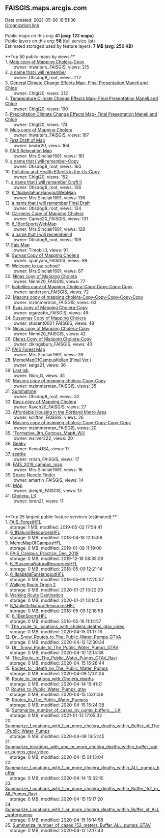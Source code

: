 <h2>FAISGIS.maps.arcgis.com</h2> Data created: 2021-05-06 16:51:36 <br /><a target='new' href='https://FAISGIS.maps.arcgis.com'>Organization link</a><br /><br />Public maps on this org: <b>41 (avg: 122 maps)</b><br />Public layers on this org: <b>58 </b>(<a target='new' href='https://services.arcgis.com/eI6NQc7WUj4evfgi/ArcGIS/rest/services'>full service list</a>)<br />Estimated storaged used by feature layers: <b>7 MB (avg: 250 KB)</b><br /><br />**Top 50 public maps by views:**<br />  1. <a target='new' href='https://www.arcgis.com/home/item.html?id=039a5616220b4a5099dcb49b0d03666f'>Meis copy of Mapping Cholera-Copy</a> <br />  &nbsp;&nbsp;&nbsp;&nbsp; &nbsp;&nbsp;owner: mwalters_FAISGIS, views: 215<br />  2. <a target='new' href='https://www.arcgis.com/home/item.html?id=3336a6431b6c434c81f2a942fddaa37e'>a name that i will remember</a> <br />  &nbsp;&nbsp;&nbsp;&nbsp; &nbsp;&nbsp;owner: Otisdog8_root, views: 212<br />  3. <a target='new' href='https://www.arcgis.com/home/item.html?id=cc48d57c2f8747368ddb6e3e4b3ce3f3'>General Climate Change Effects Map- Final Presentation Maneli and Chloe</a> <br />  &nbsp;&nbsp;&nbsp;&nbsp; &nbsp;&nbsp;owner: Chlgi20, views: 212<br />  4. <a target='new' href='https://www.arcgis.com/home/item.html?id=2b5a61ae80074f6d92260f8299e11924'>Temperature Climate Change Effects Map- Final Presentation Maneli and Chloe</a> <br />  &nbsp;&nbsp;&nbsp;&nbsp; &nbsp;&nbsp;owner: Chlgi20, views: 190<br />  5. <a target='new' href='https://www.arcgis.com/home/item.html?id=39c774e18d104a67a4677f2098370f61'>Precipitation Climate Change Effects Map- Final Presentation Maneli and Chloe</a> <br />  &nbsp;&nbsp;&nbsp;&nbsp; &nbsp;&nbsp;owner: Chlgi20, views: 174<br />  6. <a target='new' href='https://www.arcgis.com/home/item.html?id=4c5859be501245e19c138d84b566a387'>Meis copy of Mapping Cholera</a> <br />  &nbsp;&nbsp;&nbsp;&nbsp; &nbsp;&nbsp;owner: mwalters_FAISGIS, views: 167<br />  7. <a target='new' href='https://www.arcgis.com/home/item.html?id=7ef32393ce6448a7b85c6f638eb24476'>First Draft of Map</a> <br />  &nbsp;&nbsp;&nbsp;&nbsp; &nbsp;&nbsp;owner: beabr20, views: 164<br />  8. <a target='new' href='https://www.arcgis.com/home/item.html?id=d66a6a881f7a4ca58f5034c108c4d25b'>FAIS Relocation Map</a> <br />  &nbsp;&nbsp;&nbsp;&nbsp; &nbsp;&nbsp;owner: Mrs.Sinclair1691, views: 161<br />  9. <a target='new' href='https://www.arcgis.com/home/item.html?id=f8d219ecbde64bd88bb63cfa019e5c4c'>a name that i will remember-Copy</a> <br />  &nbsp;&nbsp;&nbsp;&nbsp; &nbsp;&nbsp;owner: Otisdog8_root, views: 160<br />  10. <a target='new' href='https://www.arcgis.com/home/item.html?id=247168e9baa34f35a45b5282a9d80ce8'>Pollution and Health Effects in the Us-Copy</a> <br />  &nbsp;&nbsp;&nbsp;&nbsp; &nbsp;&nbsp;owner: Chlgi20, views: 152<br />  11. <a target='new' href='https://www.arcgis.com/home/item.html?id=285ebc82c0a2450295b9cc33f0a0569c'>a name that i will remember Draft II</a> <br />  &nbsp;&nbsp;&nbsp;&nbsp; &nbsp;&nbsp;owner: Otisdog8_root, views: 136<br />  12. <a target='new' href='https://www.arcgis.com/home/item.html?id=79800cc418154165bbf119b340c57f01'>6_1IsabellaFunHangoutWebMap</a> <br />  &nbsp;&nbsp;&nbsp;&nbsp; &nbsp;&nbsp;owner: Mrs.Sinclair1691, views: 136<br />  13. <a target='new' href='https://www.arcgis.com/home/item.html?id=7e8e2a7b9ed34e36a96ef0b319f28f3f'>a name that i will remember Final Draft</a> <br />  &nbsp;&nbsp;&nbsp;&nbsp; &nbsp;&nbsp;owner: Otisdog8_root, views: 134<br />  14. <a target='new' href='https://www.arcgis.com/home/item.html?id=33a2c621943745c6bcd6a1e9510adcff'>Carmens Copy of Mapping Cholera</a> <br />  &nbsp;&nbsp;&nbsp;&nbsp; &nbsp;&nbsp;owner: Carwe20_FAISGIS, views: 131<br />  15. <a target='new' href='https://www.arcgis.com/home/item.html?id=28c9f17ee62744d7a3b1ffb403f91606'>6_1BenSportsWebMap</a> <br />  &nbsp;&nbsp;&nbsp;&nbsp; &nbsp;&nbsp;owner: Mrs.Sinclair1691, views: 128<br />  16. <a target='new' href='https://www.arcgis.com/home/item.html?id=3eae00764d2048e088e4cd4252e6da07'>a name that i will remember-II</a> <br />  &nbsp;&nbsp;&nbsp;&nbsp; &nbsp;&nbsp;owner: Otisdog8_root, views: 109<br />  17. <a target='new' href='https://www.arcgis.com/home/item.html?id=8dfdcf371add42efbd6770896c14fbf2'>Fais Map</a> <br />  &nbsp;&nbsp;&nbsp;&nbsp; &nbsp;&nbsp;owner: Timobil_1, views: 91<br />  18. <a target='new' href='https://www.arcgis.com/home/item.html?id=85bf3c4010b94825a68e4e90e166630a'>Suryas Copy of Mapping Cholera</a> <br />  &nbsp;&nbsp;&nbsp;&nbsp; &nbsp;&nbsp;owner: spanyam_FAISGIS, views: 89<br />  19. <a target='new' href='https://www.arcgis.com/home/item.html?id=a889462c7f1341fa92778c253996b314'>Welcome to our school!</a> <br />  &nbsp;&nbsp;&nbsp;&nbsp; &nbsp;&nbsp;owner: Mrs.Sinclair1691, views: 87<br />  20. <a target='new' href='https://www.arcgis.com/home/item.html?id=b273b810fd2745c1b6d2afbb6855cff0'>Ninas copy of Mapping Cholera</a> <br />  &nbsp;&nbsp;&nbsp;&nbsp; &nbsp;&nbsp;owner: Ninmi20_FAISGIS, views: 77<br />  21. <a target='new' href='https://www.arcgis.com/home/item.html?id=851294b71a00436fab493fd7a822e698'>Isabelles copy of Mapping Cholera-Copy-Copy-Copy-Copy</a> <br />  &nbsp;&nbsp;&nbsp;&nbsp; &nbsp;&nbsp;owner: ianderson_FAISGIS, views: 72<br />  22. <a target='new' href='https://www.arcgis.com/home/item.html?id=75aa49b2138147749ac2295de202e9b5'>Masons copy of mapping cholera-Copy-Copy-Copy-Copy-Copy</a> <br />  &nbsp;&nbsp;&nbsp;&nbsp; &nbsp;&nbsp;owner: mzimmerman_FAISGIS, views: 63<br />  23. <a target='new' href='https://www.arcgis.com/home/item.html?id=811005088dd84fbbab2080e67814369b'>Evas copy of Mapping Cholera-Copy</a> <br />  &nbsp;&nbsp;&nbsp;&nbsp; &nbsp;&nbsp;owner: egarzotto_FAISGIS, views: 49<br />  24. <a target='new' href='https://www.arcgis.com/home/item.html?id=ce4c0cb9eaad473d889013c372536ab8'>Susannas Copy of Mapping Cholera</a> <br />  &nbsp;&nbsp;&nbsp;&nbsp; &nbsp;&nbsp;owner: student0001_FAISGIS, views: 48<br />  25. <a target='new' href='https://www.arcgis.com/home/item.html?id=d8f81a0dad1c470fbfda841aed185f09'>Ninas copy of Mapping Cholera-Copy</a> <br />  &nbsp;&nbsp;&nbsp;&nbsp; &nbsp;&nbsp;owner: Ninmi20_FAISGIS, views: 42<br />  26. <a target='new' href='https://www.arcgis.com/home/item.html?id=f591add5765648ee8edb616c9d59d750'>Claras Copy of Mapping Cholera-Copy</a> <br />  &nbsp;&nbsp;&nbsp;&nbsp; &nbsp;&nbsp;owner: clkingsbury_FAISGIS, views: 40<br />  27. <a target='new' href='https://www.arcgis.com/home/item.html?id=c563aa7ceac44c17ad82901829a3d31b'>FAIS Forest Map</a> <br />  &nbsp;&nbsp;&nbsp;&nbsp; &nbsp;&nbsp;owner: Mrs.Sinclair1691, views: 39<br />  28. <a target='new' href='https://www.arcgis.com/home/item.html?id=8766f00337024b3ea8322126b7c49149'>MemeMapOfCampusKellan (Final Ver.)</a> <br />  &nbsp;&nbsp;&nbsp;&nbsp; &nbsp;&nbsp;owner: kelga21, views: 36<br />  29. <a target='new' href='https://www.arcgis.com/home/item.html?id=5d9709e79c4b4186a9c2625dfb27519f'>Last lab</a> <br />  &nbsp;&nbsp;&nbsp;&nbsp; &nbsp;&nbsp;owner: Nico_G, views: 35<br />  30. <a target='new' href='https://www.arcgis.com/home/item.html?id=8eb7656dc0ae458aa2cd1565f5fca562'>Masons copy of mapping cholera-Copy-Copy</a> <br />  &nbsp;&nbsp;&nbsp;&nbsp; &nbsp;&nbsp;owner: mzimmerman_FAISGIS, views: 35<br />  31. <a target='new' href='https://www.arcgis.com/home/item.html?id=e4daa29854a34a428cef496db7693a20'>Summatime</a> <br />  &nbsp;&nbsp;&nbsp;&nbsp; &nbsp;&nbsp;owner: Otisdog8_root, views: 32<br />  32. <a target='new' href='https://www.arcgis.com/home/item.html?id=87e3409a2dd24413ac2f128495224ea2'>Ravis copy of Mapping Cholera</a> <br />  &nbsp;&nbsp;&nbsp;&nbsp; &nbsp;&nbsp;owner: Ravch20_FAISGIS, views: 27<br />  33. <a target='new' href='https://www.arcgis.com/home/item.html?id=fcfae77451b94574bb1f32a1026f2875'>Affordable Housing in the Portland Metro Area</a> <br />  &nbsp;&nbsp;&nbsp;&nbsp; &nbsp;&nbsp;owner: kclifton_FAISGIS, views: 26<br />  34. <a target='new' href='https://www.arcgis.com/home/item.html?id=dcbe36d3bc4e465b8791e39f6c2718e4'>Masons copy of mapping cholera-Copy-Copy-Copy-Copy</a> <br />  &nbsp;&nbsp;&nbsp;&nbsp; &nbsp;&nbsp;owner: mzimmerman_FAISGIS, views: 20<br />  35. <a target='new' href='https://www.arcgis.com/home/item.html?id=ad92d2ace1c24571a9195797e04786f4'>“Formative_8th_Campus_Map#_Will</a> <br />  &nbsp;&nbsp;&nbsp;&nbsp; &nbsp;&nbsp;owner: wsilver222, views: 20<br />  36. <a target='new' href='https://www.arcgis.com/home/item.html?id=08cc18f538654d2084ad2946364c39f9'>Geeky</a> <br />  &nbsp;&nbsp;&nbsp;&nbsp; &nbsp;&nbsp;owner: KevinUSA, views: 17<br />  37. <a target='new' href='https://www.arcgis.com/home/item.html?id=2f41db087b614403b48eb232fbff327f'>seattle</a> <br />  &nbsp;&nbsp;&nbsp;&nbsp; &nbsp;&nbsp;owner: rshah_FAISGIS, views: 17<br />  38. <a target='new' href='https://www.arcgis.com/home/item.html?id=3b4531e888c34d668b33919e3d6b2563'>FAIS_2019_campus_map</a> <br />  &nbsp;&nbsp;&nbsp;&nbsp; &nbsp;&nbsp;owner: Mrs.Sinclair1691, views: 16<br />  39. <a target='new' href='https://www.arcgis.com/home/item.html?id=c4d86806e9a74fcda64eaffb2b72e921'>Space Needle Finder</a> <br />  &nbsp;&nbsp;&nbsp;&nbsp; &nbsp;&nbsp;owner: amartin_FAISGIS, views: 14<br />  40. <a target='new' href='https://www.arcgis.com/home/item.html?id=ddd16d23cf184dcc9817203fe5c29639'>MAp</a> <br />  &nbsp;&nbsp;&nbsp;&nbsp; &nbsp;&nbsp;owner: jbeight_FAISGIS, views: 13<br />  41. <a target='new' href='https://www.arcgis.com/home/item.html?id=97b01d87fdcd47f28520658299bd7e3d'>Cholera- LK</a> <br />  &nbsp;&nbsp;&nbsp;&nbsp; &nbsp;&nbsp;owner: loren21, views: 11<br /><br /><br />**Top 25 largest public feature services (estimated):**<br /> 1. <a target='new' href='https://www.arcgis.com/home/item.html?id=6ead1dc1b7244df19726dc59248d3463'>FAIS_ForestHFL</a><br /> &nbsp;&nbsp;&nbsp;&nbsp;storage: 1 MB, modified: 2019-05-02 17:54:41<br /> 2. <a target='new' href='https://www.arcgis.com/home/item.html?id=eb5d0ac44625408aadf9e2a020c7dd05'>6_1NaturalResourcesHFL</a><br /> &nbsp;&nbsp;&nbsp;&nbsp;storage: 0 MB, modified: 2018-04-18 12:15:59<br /> 3. <a target='new' href='https://www.arcgis.com/home/item.html?id=7b09db7552b740bc8bb8ac581cfcac99'>MemeMapOfCampusHFL</a><br /> &nbsp;&nbsp;&nbsp;&nbsp;storage: 0 MB, modified: 2019-01-09 11:19:00<br /> 4. <a target='new' href='https://www.arcgis.com/home/item.html?id=4906bd3edb854709a4c2625503a69c65'>FAIS_Campus_Practice_Dec_2019</a><br /> &nbsp;&nbsp;&nbsp;&nbsp;storage: 0 MB, modified: 2019-12-18 08:35:29<br /> 5. <a target='new' href='https://www.arcgis.com/home/item.html?id=9c4e20fff5254f649e408abd5afbb98c'>6_1SusannaNaturalResourcesHFL</a><br /> &nbsp;&nbsp;&nbsp;&nbsp;storage: 0 MB, modified: 2018-05-09 12:21:14<br /> 6. <a target='new' href='https://www.arcgis.com/home/item.html?id=614efc4e9c0d40fa956179d1160dc761'>6_1IsabellaFunHangoutHFL</a><br /> &nbsp;&nbsp;&nbsp;&nbsp;storage: 0 MB, modified: 2018-05-09 12:20:57<br /> 7. <a target='new' href='https://www.arcgis.com/home/item.html?id=c7df02f524f8497d8b38533e3d53703d'>Walking Route Origin 2</a><br /> &nbsp;&nbsp;&nbsp;&nbsp;storage: 0 MB, modified: 2020-01-21 13:22:29<br /> 8. <a target='new' href='https://www.arcgis.com/home/item.html?id=859b214eb00a422ca070c48ec1a3daae'>Walking Route Destination</a><br /> &nbsp;&nbsp;&nbsp;&nbsp;storage: 0 MB, modified: 2020-01-21 13:14:54<br /> 9. <a target='new' href='https://www.arcgis.com/home/item.html?id=98d496bc71ff46df8eed18d74cb0d38f'>6_1JulietteNaturalResourcesHFL</a><br /> &nbsp;&nbsp;&nbsp;&nbsp;storage: 0 MB, modified: 2018-05-09 12:18:58<br /> 10. <a target='new' href='https://www.arcgis.com/home/item.html?id=753d172957354269abfad67e480528bf'>6_1BenSportsHFL</a><br /> &nbsp;&nbsp;&nbsp;&nbsp;storage: 0 MB, modified: 2018-05-16 11:14:57<br /> 11. <a target='new' href='https://www.arcgis.com/home/item.html?id=277f0fd4c1af468fa63a3cb4ea4e5507'>The_route_to_locations_with_cholera_deaths_gtav_video</a><br /> &nbsp;&nbsp;&nbsp;&nbsp;storage: 0 MB, modified: 2020-04-15 01:17:16<br /> 12. <a target='new' href='https://www.arcgis.com/home/item.html?id=0f0a5b088d364bf9afe1f537375eb054'>Dr__Snow_Routes_to_The_Public_Water_Pumps_GTVA</a><br /> &nbsp;&nbsp;&nbsp;&nbsp;storage: 0 MB, modified: 2020-04-12 12:30:34<br /> 13. <a target='new' href='https://www.arcgis.com/home/item.html?id=6d88898287c84e89a825fc07b7073193'>Dr__Snow_Route_to_The_Public_Water_Pumps_GTAV</a><br /> &nbsp;&nbsp;&nbsp;&nbsp;storage: 0 MB, modified: 2020-04-10 12:14:38<br /> 14. <a target='new' href='https://www.arcgis.com/home/item.html?id=7ed2d586da70443e83bf2e747c35dcef'>The_Route_to_The_Public_Water_Pumps_GTAV_Ravi</a><br /> &nbsp;&nbsp;&nbsp;&nbsp;storage: 0 MB, modified: 2020-04-15 15:28:44<br /> 15. <a target='new' href='https://www.arcgis.com/home/item.html?id=85dc914de0c7422899f7af7c69ed46e6'>Routes_to__death_by_The_Public_Water_Pumps</a><br /> &nbsp;&nbsp;&nbsp;&nbsp;storage: 0 MB, modified: 2020-04-08 17:01:24<br /> 16. <a target='new' href='https://www.arcgis.com/home/item.html?id=183b3b2f5d2b4a6f927f5417c05daded'>Route_to_locations_with_Cholera_deaths</a><br /> &nbsp;&nbsp;&nbsp;&nbsp;storage: 0 MB, modified: 2020-04-14 15:41:21<br /> 17. <a target='new' href='https://www.arcgis.com/home/item.html?id=90721a567c48404b8ccdd5603013df38'>Routes_to_Public_Water_Pumps_gtav</a><br /> &nbsp;&nbsp;&nbsp;&nbsp;storage: 0 MB, modified: 2020-04-15 15:01:36<br /> 18. <a target='new' href='https://www.arcgis.com/home/item.html?id=81196a917de84408b6143f9619457267'>Routes_to_The_Public_Water_Pumpss</a><br /> &nbsp;&nbsp;&nbsp;&nbsp;storage: 0 MB, modified: 2020-04-15 15:24:38<br /> 19. <a target='new' href='https://www.arcgis.com/home/item.html?id=63c8c542b5f34866af1582be2aebe6b8'>Summarize_number_of_cases_by_pump_buffers___LK</a><br /> &nbsp;&nbsp;&nbsp;&nbsp;storage: 0 MB, modified: 2021-01-13 17:05:32<br /> 20. <a target='new' href='https://www.arcgis.com/home/item.html?id=68868b0190d74cf098bdd5884d17e9eb'>Summarize_Locations_with_1_or_more_cholera_deaths_within_Buffer_of_The_Public_Water_Pumps</a><br /> &nbsp;&nbsp;&nbsp;&nbsp;storage: 0 MB, modified: 2020-04-08 16:51:45<br /> 21. <a target='new' href='https://www.arcgis.com/home/item.html?id=e987077231344f8b85c9d37e43bff65f'>Summarize_locations_with_one_or_more_cholera_deaths_within_buffer_water_pumps_gtav_video</a><br /> &nbsp;&nbsp;&nbsp;&nbsp;storage: 0 MB, modified: 2020-04-15 01:13:04<br /> 22. <a target='new' href='https://www.arcgis.com/home/item.html?id=48b4608fe2ae479d8d5d3c21b5f80ccd'>Summarize_Locations_with_1_or_more_cholera_deaths_within_ALL_pumps_buffer</a><br /> &nbsp;&nbsp;&nbsp;&nbsp;storage: 0 MB, modified: 2020-04-14 15:32:10<br /> 23. <a target='new' href='https://www.arcgis.com/home/item.html?id=7b780db139704822a5bedfbd33000ea5'>Summarize_Locations_with_1_or_more_cholera_deaths_within_Buffer_152_m_All_Pumps_Ravi</a><br /> &nbsp;&nbsp;&nbsp;&nbsp;storage: 0 MB, modified: 2020-04-15 15:17:20<br /> 24. <a target='new' href='https://www.arcgis.com/home/item.html?id=215affd607b64f53a6219bde291e8a67'>Summarize_Locations_with_1_or_more_cholera_deaths_within_Buffer_of_ALL_waterpumps</a><br /> &nbsp;&nbsp;&nbsp;&nbsp;storage: 0 MB, modified: 2020-04-15 15:14:58<br /> 25. <a target='new' href='https://www.arcgis.com/home/item.html?id=a65f7935df7f490ba76bef1f8ace1bf9'>Summarize_number_of_cases_152_meters_Buffer_ALL_pumps_GTAV</a><br /> &nbsp;&nbsp;&nbsp;&nbsp;storage: 0 MB, modified: 2020-04-12 12:17:43<br />